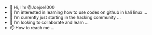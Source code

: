 - 👋 Hi, I’m @Joejoe1000
- 👀 I’m interested in learning how to use codes on github in kali linux ...
- 🌱 I’m currently just starting in the hacking community ...
- 💞️ I’m looking to collaborate and learn ...
- 📫 How to reach me ...

<!---
Joejoe1000/Joejoe1000 is a ✨ special ✨ repository because its `README.md` (this file) appears on your GitHub profile.
You can click the Preview link to take a look at your changes.
--->
